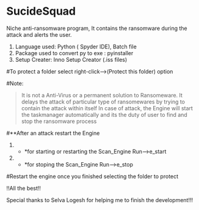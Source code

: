 # SucideSquad
Niche anti-ransomware program, It contains the ransomware during the attack and alerts the user.
1. Language used: Python ( Spyder IDE), Batch file
2. Package used to convert py to exe : pyinstaller
3. Setup Creater: Inno Setup Creator (.iss files)


#To protect a folder select right-click-->(Protect this folder) option

#Note:
>It is not a Anti-Virus or a permanent solution to Ransomeware.
>It delays the attack of particular type of ransomewares by trying to contain the attack within itself
>In case of attack, the Engine will start the taskmanager automatically and its the duty of user to find and stop the ransomware process


#**After an attack restart the Engine

1. * *for starting or restarting the Scan_Engine
Run-->e_start

2. * *for stoping the Scan_Engine 
Run-->e_stop

#Restart the engine once you finished selecting the folder to protect

!!All the best!!

Special thanks to Selva Logesh for helping me to finish the development!!!
